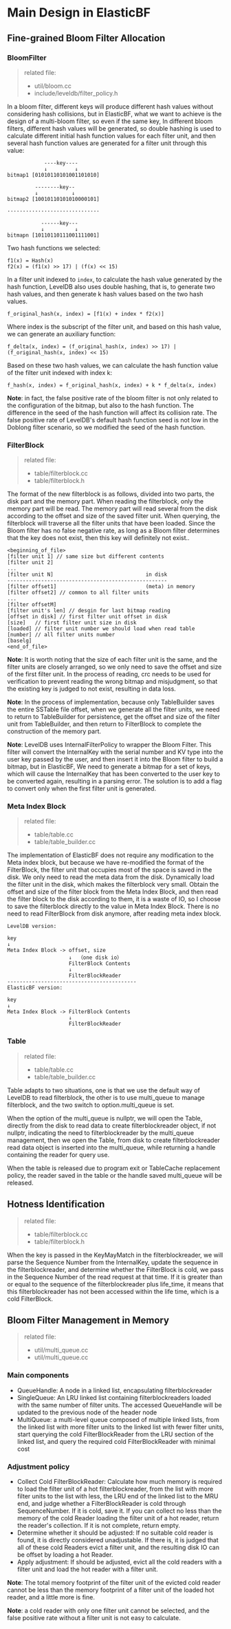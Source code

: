 # Main Design in ElasticBF

## Fine-grained Bloom Filter Allocation

### BloomFilter

> related file:
> - util/bloom.cc
> - include/leveldb/filter_policy.h 

In a bloom filter, different keys will produce different hash values without considering hash collisions, but in ElasticBF, what we want to achieve is the design of a multi-bloom filter, so even if the same key, In different bloom filters, different hash values will be generated, so double hashing is used to calculate different initial hash function values for each filter unit, and then several hash function values are generated for a filter unit through this value:

```
            ----key----
            ↓         ↓
bitmap1 [01010110101001101010]

         --------key--
         ↓           ↓
bitmap2 [10010110101010000101]

······························
    
           ------key---
           ↓          ↓
bitmapn [10110110111001111001]
```

Two hash functions we selected:

```
f1(x) = Hash(x)
f2(x) = (f1(x) >> 17) | (f(x) << 15)
```

In a filter unit indexed to ``index``, to calculate the hash value generated by the hash function, LevelDB also uses double hashing, that is, to generate two hash values, and then generate k hash values based on the two hash values.

```
f_original_hash(x, index) = [f1(x) + index * f2(x)]
```
Where index is the subscript of the filter unit, and based on this hash value, we can generate an auxiliary function:

```
f_delta(x, index) = (f_original_hash(x, index) >> 17) | (f_original_hash(x, index) << 15)
```
Based on these two hash values, we can calculate the hash function value of the filter unit indexed with index k:

```
f_hash(x, index) = f_original_hash(x, index) + k * f_delta(x, index)
```

**Note**: in fact, the false positive rate of the bloom filter is not only related to the configuration of the bitmap, but also to the hash function. The difference in the seed of the hash function will affect its collision rate. The false positive rate of LevelDB's default hash function seed is not low in the Doblong filter scenario, so we modified the seed of the hash function.

### FilterBlock

> related file:
> - table/filterblock.cc
> - table/filterblock.h

The format of the new filterblock is as follows, divided into two parts, the disk part and the memory part. When reading the filterblock, only the memory part will be read. The memory part will read several from the disk according to the offset and size of the saved filter unit. When querying, the filterblock will traverse all the filter units that have been loaded. Since the Bloom filter has no false negative rate, as long as a Bloom filter determines that the key does not exist, then this key will definitely not exist..

```
<beginning_of_file>
[filter unit 1] // same size but different contents
[filter unit 2]
...
[filter unit N]                              in disk
----------------------------------------------------
[filter offset1]                             (meta) in memory
[filter offset2] // common to all filter units
...
[filter offsetM]
[filter unit's len] // desgin for last bitmap reading
[offset in disk] // first filter unit offset in disk
[size]   // first filter unit size in disk
[loaded] // filter unit number we should load when read table
[number] // all filter units number 
[baselg] 
<end_of_file>
```

**Note**: It is worth noting that the size of each filter unit is the same, and the filter units are closely arranged, so we only need to save the offset and size of the first filter unit. In the process of reading, crc needs to be used for verification to prevent reading the wrong bitmap and misjudgment, so that the existing key is judged to not exist, resulting in data loss.

**Note**: In the process of implementation, because only TableBuilder saves the entire SSTable file offset, when we generate all the filter units, we need to return to TableBuilder for persistence, get the offset and size of the filter unit from TableBuilder, and then return to FilterBlock to complete the construction of the memory part.

**Note**: LevelDB uses InternalFilterPolicy to wrapper the Bloom Filter. This filter will convert the InternalKey with the serial number and KV type into the user key passed by the user, and then insert it into the Bloom filter to build a bitmap, but in ElasticBF, We need to generate a bitmap for a set of keys, which will cause the InternalKey that has been converted to the user key to be converted again, resulting in a parsing error. The solution is to add a flag to convert only when the first filter unit is generated.

### Meta Index Block

> related file:
> - table/table.cc
> - table/table_builder.cc

The implementation of ElasticBF does not require any modification to the Meta index block, but because we have re-modified the format of the FilterBlock, the filter unit that occupies most of the space is saved in the disk. We only need to read the meta data from the disk. Dynamically load the filter unit in the disk, which makes the filterblock very small. Obtain the offset and size of the filter block from the Meta Index Block, and then read the filter block to the disk according to them, it is a waste of IO, so I choose to save the filterblock directly to the value in Meta Index Block. There is no need to read FilterBlock from disk anymore, after reading meta index block.

```
LevelDB version:

key
↓
Meta Index Block -> offset, size
                    ↓  （one disk io）
                    FilterBlock Contents
                    ↓
                    FilterBlockReader
------------------------------------------      
ElasticBF version:

key
↓
Meta Index Block -> FilterBlock Contents
                    ↓  
                    FilterBlockReader
```

### Table

> related file:
> - table/table.cc
> - table/table_builder.cc

Table adapts to two situations, one is that we use the default way of LevelDB to read filterblock, the other is to use multi_queue to manage filterblock, and the two switch to option.multi_queue is set.

When the option of the multi_queue is nullptr, we will open the Table, directly from the disk to read data to create filterblockreader object, if not nullptr, indicating the need to filterblockreader by the multi_queue management, then we open the Table, from disk to create filterblockreader read data object is inserted into the multi_queue, while returning a handle containing the reader for query use.

When the table is released due to program exit or TableCache replacement policy, the reader saved in the table or the handle saved multi_queue will be released.

## Hotness Identification

> related file:
> - table/filterblock.cc
> - table/filterblock.h

When the key is passed in the KeyMayMatch in the filterblockreader, we will parse the Sequence Number from the InternalKey, update the sequence in the filterblockreader, and determine whether the FilterBlock is cold, we pass in the Sequence Number of the read request at that time. If it is greater than or equal to the sequence of the filterblockreader plus life_time, it means that this filterblockreader has not been accessed within the life time, which is a cold FilterBlock.

## Bloom Filter Management in Memory

> related file:
> - util/multi_queue.cc
> - util/multi_queue.cc

### Main components

- QueueHandle: A node in a linked list, encapsulating filterblockreader
- SingleQueue: An LRU linked list containing filterblockreaders loaded with the same number of filter units. The accessed QueueHandle will be updated to the previous node of the header node
- MultiQueue: a multi-level queue composed of multiple linked lists, from the linked list with more filter units to the linked list with fewer filter units, start querying the cold FilterBlockReader from the LRU section of the linked list, and query the required cold FilterBlockReader with minimal cost

### Adjustment policy

- Collect Cold FilterBlockReader: Calculate how much memory is required to load the filter unit of a hot filterblockreader, from the list with more filter units to the list with less, the LRU end of the linked list to the MRU end, and judge whether a FilterBlockReader is cold through SequenceNumber. If it is cold, save it. If you can collect no less than the memory of the cold Reader loading the filter unit of a hot reader, return the reader's collection. If it is not complete, return empty.
- Determine whether it should be adjusted: If no suitable cold reader is found, it is directly considered unadjustable. If there is, it is judged that all of these cold Readers evict a filter unit, and the resulting disk IO can be offset by loading a hot Reader.
- Apply adjustment: If should be adjusted, evict all the cold readers with a filter unit and load the hot reader with a filter unit.

**Note**: The total memory footprint of the filter unit of the evicted cold reader cannot be less than the memory footprint of a filter unit of the loaded hot reader, and a little more is fine.

**Note**: a cold reader with only one filter unit cannot be selected, and the false positive rate without a filter unit is not easy to calculate.
